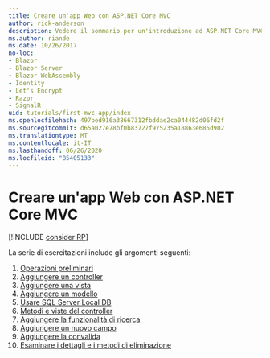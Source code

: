 ```yaml
---
title: Creare un'app Web con ASP.NET Core MVC
author: rick-anderson
description: Vedere il sommario per un'introduzione ad ASP.NET Core MVC.
ms.author: riande
ms.date: 10/26/2017
no-loc:
- Blazor
- Blazor Server
- Blazor WebAssembly
- Identity
- Let's Encrypt
- Razor
- SignalR
uid: tutorials/first-mvc-app/index
ms.openlocfilehash: 497bed916a38667312fbddae2ca044482d06fd2f
ms.sourcegitcommit: d65a027e78bf0b83727f975235a18863e685d902
ms.translationtype: MT
ms.contentlocale: it-IT
ms.lasthandoff: 06/26/2020
ms.locfileid: "85405133"
---
```

# <a name="create-a-web-app-with-aspnet-core-mvc"></a>Creare un'app Web con ASP.NET Core MVC

[!INCLUDE [consider RP](~/includes/razor.md)]

La serie di esercitazioni include gli argomenti seguenti:

1. [Operazioni preliminari](start-mvc.md)
1. [Aggiungere un controller](adding-controller.md)
1. [Aggiungere una vista](adding-view.md)
1. [Aggiungere un modello](adding-model.md)
1. [Usare SQL Server Local DB](working-with-sql.md)
1. [Metodi e viste del controller](controller-methods-views.md)
1. [Aggiungere la funzionalità di ricerca](search.md)
1. [Aggiungere un nuovo campo](new-field.md)
1. [Aggiungere la convalida](validation.md)
1. [Esaminare i dettagli e i metodi di eliminazione](details.md)
